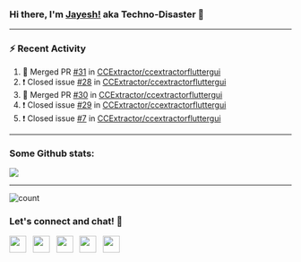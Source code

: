 ### Hi there, I'm [Jayesh!](https://technodisaster.com) aka Techno-Disaster 👋


---

### :zap: Recent Activity

<!--START_SECTION:activity-->
1. 🎉 Merged PR [#31](https://github.com//CCExtractor/ccextractorfluttergui/pull/31) in [CCExtractor/ccextractorfluttergui](https://github.com//CCExtractor/ccextractorfluttergui)
2. ❗️ Closed issue [#28](https://github.com//CCExtractor/ccextractorfluttergui/issues/28) in [CCExtractor/ccextractorfluttergui](https://github.com//CCExtractor/ccextractorfluttergui)
3. 🎉 Merged PR [#30](https://github.com//CCExtractor/ccextractorfluttergui/pull/30) in [CCExtractor/ccextractorfluttergui](https://github.com//CCExtractor/ccextractorfluttergui)
4. ❗️ Closed issue [#29](https://github.com//CCExtractor/ccextractorfluttergui/issues/29) in [CCExtractor/ccextractorfluttergui](https://github.com//CCExtractor/ccextractorfluttergui)
5. ❗️ Closed issue [#7](https://github.com//CCExtractor/ccextractorfluttergui/issues/7) in [CCExtractor/ccextractorfluttergui](https://github.com//CCExtractor/ccextractorfluttergui)
<!--END_SECTION:activity-->

---

### Some Github stats:

<a href="https://github.com/anuraghazra/github-readme-stats">
  <img align="center" src="https://github-readme-stats.vercel.app/api?username=Techno-Disaster&include_all_commits=false&count_private=true&show_icons=true&icon_color=f3437a&bg_color=30,f2ffe6,e6ffff" />
</a>

---

![count](https://komarev.com/ghpvc/?username=Techno-Disaster)


### Let's connect and chat! :incoming_envelope:

<p>
 <a href="https://gitlab.com/Techno-Disaster"><img height="30" src="https://img.shields.io/badge/gitlab-FCA121.svg??&style=for-the-badge&logo=gitlab"></a>&nbsp;&nbsp;
<a href="https://twitter.com/techno_disaster"><img height="30" src="https://img.shields.io/badge/twitter-%231DA1F2.svg?&style=for-the-badge&logo=twitter&logoColor=white"></a>&nbsp;&nbsp;
<a href="mailto:nirvejayesh@gmail.com"><img height="30" src="https://img.shields.io/badge/gmail-c14438?&style=for-the-badge&logo=gmail&logoColor=white"></a>&nbsp;&nbsp;
<a href="https://t.me/techno_disaster"><img height="30" src="https://img.shields.io/badge/telegram-blue?&style=for-the-badge&logo=telegram&logoColor=white" /></a>&nbsp;&nbsp;
<a href="https://www.linkedin.com/in/techno-disaster/"><img height="30" src="https://img.shields.io/badge/linkedin-blue.svg?&style=for-the-badge&logo=linkedin&logoColor=white"></a>&nbsp;&nbsp;

</p>
